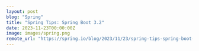```yaml
---
layout: post
blog: "Spring"
title: "Spring Tips: Spring Boot 3.2"
date: 2023-11-23T00:00:00Z
image: images/spring.png
remote_url: "https://spring.io/blog/2023/11/23/spring-tips-spring-boot-3-2"
---
```


